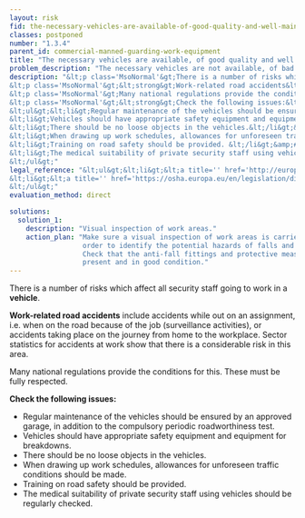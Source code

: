 ```yaml
---
layout: risk
fid: the-necessary-vehicles-are-available-of-good-quality-and-well-maintained
classes: postponed
number: "1.3.4"
parent_id: commercial-manned-guarding-work-equipment
title: "The necessary vehicles are available, of good quality and well maintained."
problem_description: "The necessary vehicles are not available, of bad quality and/or poorly maintained."
description: "&lt;p class='MsoNormal'&gt;There is a number of risks which affect all security staff going to work in a &lt;strong&gt;vehicle&lt;/strong&gt;. &lt;/p&gt;&amp;#13;
&lt;p class='MsoNormal'&gt;&lt;strong&gt;Work-related road accidents&lt;/strong&gt; include accidents while out on an assignment, i.e. when on the road because of the job (surveillance activities), or accidents taking place on the journey from home to the workplace. Sector statistics for accidents at work show that there is a considerable risk in this area.&lt;/p&gt;&amp;#13;
&lt;p class='MsoNormal'&gt;Many national regulations provide the conditions for this. These must be fully respected.&lt;/p&gt;&amp;#13;
&lt;p class='MsoNormal'&gt;&lt;strong&gt;Check the following issues:&lt;/strong&gt;&lt;/p&gt;&amp;#13;
&lt;ul&gt;&lt;li&gt;Regular maintenance of the vehicles should be ensured by an approved garage, in addition to the compulsory periodic roadworthiness test. &lt;/li&gt;&amp;#13;
&lt;li&gt;Vehicles should have appropriate safety equipment and equipment for breakdowns.&lt;/li&gt;&amp;#13;
&lt;li&gt;There should be no loose objects in the vehicles.&lt;/li&gt;&amp;#13;
&lt;li&gt;When drawing up work schedules, allowances for unforeseen traffic conditions should be made. &lt;/li&gt;&amp;#13;
&lt;li&gt;Training on road safety should be provided. &lt;/li&gt;&amp;#13;
&lt;li&gt;The medical suitability of private security staff using vehicles should be regularly checked.&lt;/li&gt;&amp;#13;
&lt;/ul&gt;"
legal_reference: "&lt;ul&gt;&lt;li&gt;&lt;a title='' href='http://europa.eu/legislation_summaries/employment_and_social_policy/health_hygiene_safety_at_work/c11113_en.htm' rel='nofollow' target='_blank'&gt;89/391/CEE Implementing measures to improve the health and safety of workers (framework directive).&lt;/a&gt;&lt;/li&gt;&amp;#13;
&lt;li&gt;&lt;a title='' href='https://osha.europa.eu/en/legislation/directives/workplaces-equipment-signs-personal-protective-equipment/osh-directives/3' rel='nofollow' target='_blank'&gt;2009/104/EC Directive on the minimum safety and health requirements for the use of work equipment.&lt;/a&gt;&lt;/li&gt;&amp;#13;
&lt;/ul&gt;"
evaluation_method: direct

solutions:
  solution_1:
    description: "Visual inspection of work areas."
    action_plan: "Make sure a visual inspection of work areas is carried out in
                  order to identify the potential hazards of falls and slips.
                  Check that the anti-fall fittings and protective measures are
                  present and in good condition."
---
```

There is a number of risks which affect all security staff going to work in a
**vehicle**.

**Work-related road accidents** include accidents while out on an assignment, i.e. when on the road because of the job (surveillance activities), or accidents taking place on the journey from home to the workplace. Sector statistics for accidents at work show that there is a considerable risk in this area.

Many national regulations provide the conditions for this. These must be fully
respected.

**Check the following issues:**

  * Regular maintenance of the vehicles should be ensured by an approved garage, in addition to the compulsory periodic roadworthiness test. 
  * Vehicles should have appropriate safety equipment and equipment for breakdowns.
  * There should be no loose objects in the vehicles.
  * When drawing up work schedules, allowances for unforeseen traffic conditions should be made. 
  * Training on road safety should be provided. 
  * The medical suitability of private security staff using vehicles should be regularly checked.


